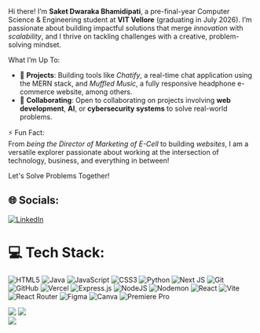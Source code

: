 Hi there! I’m **Saket Dwaraka Bhamidipati**, a pre-final-year Computer Science & Engineering student at **VIT Vellore** (graduating in July 2026). I’m passionate about building impactful solutions that merge *innovation* with *scalability*, and I thrive on tackling challenges with a creative, problem-solving mindset.

What I’m Up To:  
- 🚀 **Projects**: Building tools like *Chatify*, a real-time chat application using the MERN stack, and *Muffled Music*, a fully responsive headphone e-commerce website, among others.    
- 🤝 **Collaborating**: Open to collaborating on projects involving **web development**, **AI**, or **cybersecurity systems** to solve real-world problems.  

⚡ Fun Fact:  
From *being the Director of Marketing of E-Cell* to building *websites*, I am a versatile explorer passionate about working at the intersection of technology, business, and everything in between!

Let's Solve Problems Together!   
## 🌐 Socials:
[![LinkedIn](https://img.shields.io/badge/LinkedIn-%230077B5.svg?logo=linkedin&logoColor=white)](https://www.linkedin.com/in/saket-dwaraka-bhamidipaati-97b56b252/) 

# 💻 Tech Stack:
![HTML5](https://img.shields.io/badge/html5-%23E34F26.svg?style=for-the-badge&logo=html5&logoColor=white) ![Java](https://img.shields.io/badge/java-%23ED8B00.svg?style=for-the-badge&logo=openjdk&logoColor=white) ![JavaScript](https://img.shields.io/badge/javascript-%23323330.svg?style=for-the-badge&logo=javascript&logoColor=%23F7DF1E) ![CSS3](https://img.shields.io/badge/css3-%231572B6.svg?style=for-the-badge&logo=css3&logoColor=white) ![Python](https://img.shields.io/badge/python-3670A0?style=for-the-badge&logo=python&logoColor=ffdd54) ![Next JS](https://img.shields.io/badge/Next-black?style=for-the-badge&logo=next.js&logoColor=white)  ![Git](https://img.shields.io/badge/git-%23F05033.svg?style=for-the-badge&logo=git&logoColor=white) ![GitHub](https://img.shields.io/badge/github-%23121011.svg?style=for-the-badge&logo=github&logoColor=white)  ![Vercel](https://img.shields.io/badge/vercel-%23000000.svg?style=for-the-badge&logo=vercel&logoColor=white) ![Express.js](https://img.shields.io/badge/express.js-%23404d59.svg?style=for-the-badge&logo=express&logoColor=%2361DAFB)  ![NodeJS](https://img.shields.io/badge/node.js-6DA55F?style=for-the-badge&logo=node.js&logoColor=white) ![Nodemon](https://img.shields.io/badge/NODEMON-%23323330.svg?style=for-the-badge&logo=nodemon&logoColor=%BBDEAD) ![React](https://img.shields.io/badge/react-%2320232a.svg?style=for-the-badge&logo=react&logoColor=%2361DAFB) ![Vite](https://img.shields.io/badge/vite-%23646CFF.svg?style=for-the-badge&logo=vite&logoColor=white) ![React Router](https://img.shields.io/badge/React_Router-CA4245?style=for-the-badge&logo=react-router&logoColor=white) ![Figma](https://img.shields.io/badge/figma-%23F24E1E.svg?style=for-the-badge&logo=figma&logoColor=white) ![Canva](https://img.shields.io/badge/Canva-%2300C4CC.svg?style=for-the-badge&logo=Canva&logoColor=white) ![Premiere Pro](https://img.shields.io/badge/Adobe%20Premiere%20Pro-9999FF?style=flat&logo=Adobe%20Premiere%20Pro&logoColor=white)

![](https://github-readme-stats.vercel.app/api?username=Saket-db&theme=prussian&hide_border=false&include_all_commits=true&count_private=false)</bb>
![](https://github-readme-streak-stats.herokuapp.com/?user=Saket-db&theme=prussian&hide_border=false)<br/>
![](https://github-readme-stats.vercel.app/api/top-langs/?username=Saket-db&theme=prussian&hide_border=false&include_all_commits=true&count_private=false&layout=compact)
